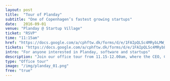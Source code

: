 ```yaml
---
layout: post
title:  "Tour of Planday"
subtitle: "One of Copenhagen’s fastest growing startups"
date:   2016-09-01
venue: "Planday @ Startup Village"
ticket: "RSVP"
time: "11:15am"
href: "https://docs.google.com/a/cphftw.dk/forms/d/e/1FAIpQLSc4MRybLMW_zHy8uLGOdSC7qF-iNoy3gNov-dG8WOqp4ah81A/viewform?c=0&w=1"
tickets: "https://docs.google.com/a/cphftw.dk/forms/d/e/1FAIpQLSc4MRybLMW_zHy8uLGOdSC7qF-iNoy3gNov-dG8WOqp4ah81A/viewform?c=0&w=1"
intro: "For anyone interested in Planday, software and startups"
description: "Join our office tour from 11.15-12.00am, where the CEO, Christian Broendum, will give a short presentation, and you’ll have the chance to meet the Copenhagen-based team."
type: "Office tour"
image: "/img/planday_01.png"
free: "true"
---
```

<!-- fill in the URL of your event host page if you haven't enough information for a detail page, so the event link won't point on the detail page at all -->
